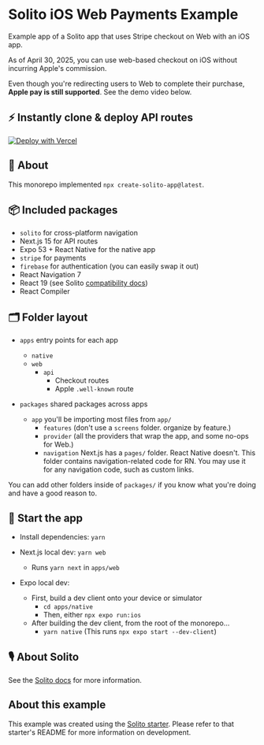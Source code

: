 # Solito iOS Web Payments Example

Example app of a Solito app that uses Stripe checkout on Web with an iOS app.

As of April 30, 2025, you can use web-based checkout on iOS without incurring Apple's commission.

Even though you're redirecting users to Web to complete their purchase, **Apple pay is still supported**. See the demo video below.

## ⚡️ Instantly clone & deploy API routes

[![Deploy with Vercel](https://vercel.com/button)](https://vercel.com/new/clone?repository-url=https%3A%2F%2Fgithub.com%2Fvercel%2Fios-web-payments&env=APPLE_TEAM_ID,FIREBASE_SERVICE_ACCOUNT_JSON,NEXT_PUBLIC_APP_URL,NEXT_PUBLIC_BUNDLE_IDENTIFIER,NEXT_PUBLIC_FIREBASE_CONFIG_JSON,NEXT_PUBLIC_STRIPE_PUBLISHABLE_KEY,STRIPE_PRICE_ID,STRIPE_PRODUCT_ID,STRIPE_SECRET_KEY,STRIPE_WEBHOOK_SECRET&root-directory=apps/web)

## 🔦 About

This monorepo implemented `npx create-solito-app@latest`.

## 📦 Included packages

- `solito` for cross-platform navigation
- Next.js 15 for API routes
- Expo 53 + React Native for the native app
- `stripe` for payments
- `firebase` for authentication (you can easily swap it out)
- React Navigation 7
- React 19 (see Solito [compatibility docs](https://solito.dev/compatibility))
- React Compiler

## 🗂 Folder layout

- `apps` entry points for each app

  - `native`
  - `web`
    - `api`
      - Checkout routes
      - Apple `.well-known` route

- `packages` shared packages across apps
  - `app` you'll be importing most files from `app/`
    - `features` (don't use a `screens` folder. organize by feature.)
    - `provider` (all the providers that wrap the app, and some no-ops for Web.)
    - `navigation` Next.js has a `pages/` folder. React Native doesn't. This folder contains navigation-related code for RN. You may use it for any navigation code, such as custom links.

You can add other folders inside of `packages/` if you know what you're doing and have a good reason to.

## 🏁 Start the app

- Install dependencies: `yarn`

- Next.js local dev: `yarn web`
  - Runs `yarn next` in `apps/web`
- Expo local dev:
  - First, build a dev client onto your device or simulator
    - `cd apps/native`
    - Then, either `npx expo run:ios`
  - After building the dev client, from the root of the monorepo...
    - `yarn native` (This runs `npx expo start --dev-client`)

## 🎙 About Solito

See the [Solito docs](https://solito.dev) for more information.

## About this example

This example was created using the [Solito starter](https://github.com/nandorojo/solito/tree/master/example-monorepos/blank). Please refer to that starter's README for more information on development.
